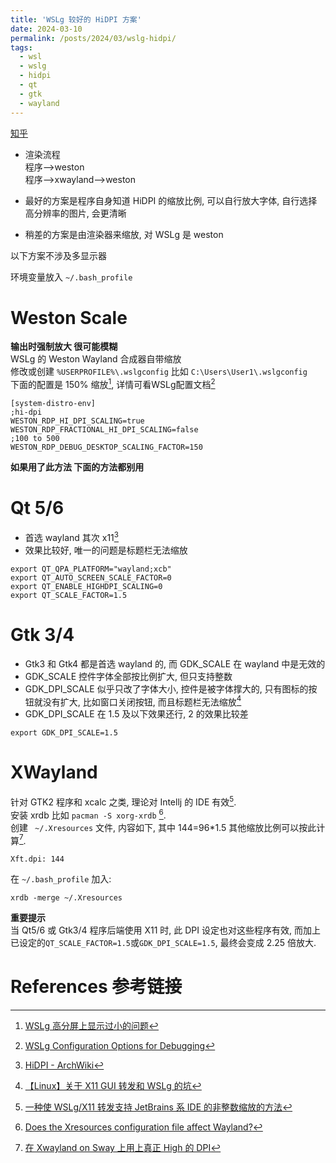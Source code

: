 ```yaml
---
title: 'WSLg 较好的 HiDPI 方案'
date: 2024-03-10
permalink: /posts/2024/03/wslg-hidpi/
tags:
  - wsl
  - wslg
  - hidpi
  - qt
  - gtk
  - wayland
---
```


[知乎](https://zhuanlan.zhihu.com/p/686248176)

- 渲染流程  
  程序-->weston  
  程序-->xwayland-->weston  

- 最好的方案是程序自身知道 HiDPI 的缩放比例, 可以自行放大字体, 自行选择高分辨率的图片, 会更清晰  

- 稍差的方案是由渲染器来缩放, 对 WSLg 是 weston  

以下方案不涉及多显示器  

环境变量放入 `~/.bash_profile`  

# Weston Scale  
  **输出时强制放大 很可能模糊**  
  WSLg 的 Weston Wayland 合成器自带缩放  
  修改或创建 `%USERPROFILE%\.wslgconfig` 比如 `C:\Users\User1\.wslgconfig`  
  下面的配置是 150% 缩放[^3], 详情可看WSLg配置文档[^2]    
  ```
  [system-distro-env]
  ;hi-dpi
  WESTON_RDP_HI_DPI_SCALING=true
  WESTON_RDP_FRACTIONAL_HI_DPI_SCALING=false
  ;100 to 500
  WESTON_RDP_DEBUG_DESKTOP_SCALING_FACTOR=150
  ```
  **如果用了此方法 下面的方法都别用**  

# Qt 5/6  
  - 首选 wayland 其次 x11[^1]  
  - 效果比较好, 唯一的问题是标题栏无法缩放  
  ```
  export QT_QPA_PLATFORM="wayland;xcb"
  export QT_AUTO_SCREEN_SCALE_FACTOR=0
  export QT_ENABLE_HIGHDPI_SCALING=0
  export QT_SCALE_FACTOR=1.5
  ```

# Gtk 3/4  
  - Gtk3 和 Gtk4 都是首选 wayland 的, 而 GDK_SCALE 在 wayland 中是无效的  
  - GDK_SCALE 控件字体全部按比例扩大, 但只支持整数
  - GDK_DPI_SCALE 似乎只改了字体大小, 控件是被字体撑大的, 只有图标的按钮就没有扩大, 比如窗口关闭按钮, 而且标题栏无法缩放[^4]  
  - GDK_DPI_SCALE 在 1.5 及以下效果还行, 2 的效果比较差  
  ```
  export GDK_DPI_SCALE=1.5
  ```

# XWayland
  针对 GTK2 程序和 xcalc 之类, 理论对 Intellj 的 IDE 有效[^5].  
  安装 xrdb 比如 `pacman -S xorg-xrdb` [^7].  
  创建 ` ~/.Xresources` 文件, 内容如下, 其中 144=96*1.5 其他缩放比例可以按此计算[^6].  
  ```
  Xft.dpi: 144
  ```
  在 `~/.bash_profile` 加入:  
  ```
  xrdb -merge ~/.Xresources
  ```
  **重要提示**  
  当 Qt5/6 或 Gtk3/4 程序后端使用 X11 时, 此 DPI 设定也对这些程序有效, 而加上已设定的`QT_SCALE_FACTOR=1.5`或`GDK_DPI_SCALE=1.5`, 最终会变成 2.25 倍放大.  

# References 参考链接
[^1]: [HiDPI - ArchWiki](https://wiki.archlinux.org/title/HiDPI)  
[^2]: [WSLg Configuration Options for Debugging](https://github.com/microsoft/wslg/wiki/WSLg-Configuration-Options-for-Debugging)  
[^3]: [WSLg 高分屏上显示过小的问题](https://www.yijianhao.cn/archives/wslg%E9%AB%98%E5%88%86%E5%B1%8F%E4%B8%8A%E6%98%BE%E7%A4%BA%E8%BF%87%E5%B0%8F%E7%9A%84%E9%97%AE%E9%A2%98)  
[^4]: [【Linux】关于 X11 GUI 转发和 WSLg 的坑](https://juejin.cn/post/7006357005954711588)  
[^5]: [一种使 WSLg/X11 转发支持 JetBrains 系 IDE 的非整数缩放的方法](https://zhuanlan.zhihu.com/p/424930447)  
[^6]: [在 Xwayland on Sway 上用上真正 High 的 DPI](https://yhndnzj.com/2022/10/17/sway-xwayland-real-hidpi/)  
[^7]: [Does the Xresources configuration file affect Wayland?](https://unix.stackexchange.com/questions/295156)  
